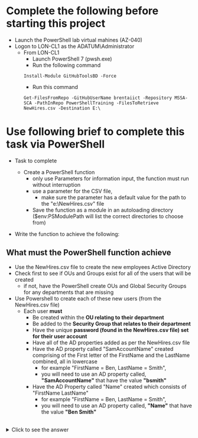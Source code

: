 <!--
    <details><summary>Click for hint</summary><Strong> 

    ``` 
    HINT
    ```
    </Strong></details> 
    <details><summary>Click to see the answer</summary><Strong> 
    
    ```
    ANSWER
    ```
    </Strong></details> 
-->

# Complete the following before starting this project

- Launch the PowerShell lab virtual mahines (AZ-040)
- Logon to LON-CL1 as the ADATUM\Administrator
  - From LON-CL1 
    - Launch PowerShell 7 (pwsh.exe)
    - Run the following command 
    ```
    Install-Module GitHubToolsBD -Force
    ```
    - Run this command
    ```
    Get-FilesFromRepo -GitHubUserName brentaiict -Repository MSSA-SCA -PathInRepo PowerShellTraining -FilesToRetrieve NewHires.csv -Destination E:\ 
    ```

# Use following brief to complete this task via PowerShell

- Task to complete  
  - Create a PowerShell function
    - only use Parameters for information input, the function must run without interruption 
    - use a parameter for the CSV file, 
      - make sure the parameter has a default value for the path to the "e:\NewHires.csv" file 
    - Save the function as a module in an autoloading directory ($env:PSModulePath will list the correct directories to choose from) 

- Write the function to achieve the following:
   
## What must the PowerShell function achieve

  - Use the NewHires.csv file to create the new employees Active Directory
  - Check first to see if OUs and Groups exist for all of the users that will be created 
    - if not, have the PowerShell create OUs and Global Security Groups for any departments that are missing 
  - Use Powershell to create each of these new users (from the NewHires.csv file)
    - Each user **must** 
      - Be created within the **OU relating to their department**
      - Be added to the **Security Group that relates to their department**
      - Have the unique **password (found in the NewHires.csv file) set for their user account**
      - Have all of the AD properties added as per the NewHires.csv file
      - Have the AD property called "SamAccountName" created comprising of the First letter of the FirstName and the LastName combined, all in lowercase
        - for example "FirstName = Ben, LastName =  Smith", 
        - you will need to use an AD property called, **"SamAccountName"** that have the value **"bsmith"**    
      - Have the AD Property called "Name" created which consists of "FirstName LastName"
        - for example "FirstName = Ben, LastName =  Smith", 
        - you will need to use an AD property called, **"Name"** that have the value **"Ben Smith"**   
 

<br>

<details><summary>Click to see the answer</summary><Strong>  

```
function Add-NewUser {
  [cmdletBinding()]
  Param($CSVFilePath = 'E:\NewHires.csv')

  $Users = Import-Csv -Path $CSVFilePath
  $DepartmentNames = $Users.Department | Select-Object -Unique # Get an array of all of the Departments that are needed
  $CurrentOUNames = (Get-ADOrganizationalUnit -Filter *).Name # Get an array of OU names
  $CurrentGroupNames = (Get-ADGroup -Filter *).Name # Get an array of Group names
  foreach ($DepartmentName in $DepartmentNames) { # Checking to see if the OUs and Groups are already created
    if ($DepartmentName -notin $CurrentOUNames) {
      New-ADOrganizationalUnit -Name $DepartmentName -Path 'dc=adatum,dc=com'
    }
    if ($DepartmentName -notin $CurrentGroupNames) {
      New-ADGroup -GroupScope Global -Name $DepartmentName -Path "ou=$DepartmentName,dc=adatum,dc=com"
    }
  }
  
  foreach ($User in $Users) {
    # Creating all of the information needed to create the user
    $Name = $User.firstname + ' ' + $User.lastname
    $OU = 'OU=' + $User.department + ',DC=adatum,DC=com'
    $secPwd = $User.password | ConvertTo-SecureString -AsPlainText -Force
    $SamAccountName = $User.firstname[0] + $User.lastname
    
    $Parameters = @{ # Splatting the paramaters for New-ADUser, instead of listing parameters on one line after the command
      Name=$Name
      Path=$OU
      GivenName=$User.firstname
      Surname=$User.lastname
      AccountPassword=$secPwd 
      Department=$User.department 
      Office=$User.officename 
      UserPrincipalName=$user.upn 
      MobilePhone=$User.mobilephone 
      City=$User.city 
      StreetAddress=$User.streetaddress
    }
    New-ADUser @Parameters # Creating the new user
    $NewUser = Get-ADUser -Identity $Name
    Add-ADGroupMember -Identity $User.department -Members $NewUser  # Adding the new user to the relevant group
  }
}
```
    
</Strong></details> 
  
